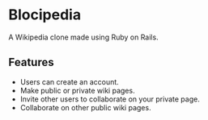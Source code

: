 # Blocipedia
A Wikipedia clone made using Ruby on Rails.
## Features
* Users can create an account.
* Make public or private wiki pages.
* Invite other users to collaborate on your private page.
* Collaborate on other public wiki pages.
